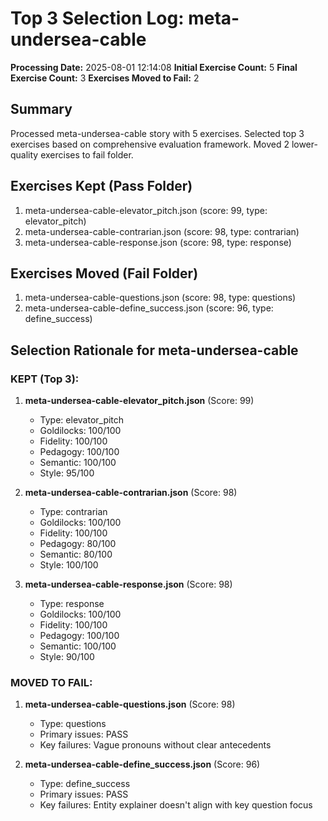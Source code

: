 # Top 3 Selection Log: meta-undersea-cable

**Processing Date:** 2025-08-01 12:14:08
**Initial Exercise Count:** 5
**Final Exercise Count:** 3
**Exercises Moved to Fail:** 2

## Summary

Processed meta-undersea-cable story with 5 exercises.
Selected top 3 exercises based on comprehensive evaluation framework.
Moved 2 lower-quality exercises to fail folder.

## Exercises Kept (Pass Folder)

1. meta-undersea-cable-elevator_pitch.json (score: 99, type: elevator_pitch)
2. meta-undersea-cable-contrarian.json (score: 98, type: contrarian)
3. meta-undersea-cable-response.json (score: 98, type: response)

## Exercises Moved (Fail Folder)

1. meta-undersea-cable-questions.json (score: 98, type: questions)
2. meta-undersea-cable-define_success.json (score: 96, type: define_success)

## Selection Rationale for meta-undersea-cable

### KEPT (Top 3):
1. **meta-undersea-cable-elevator_pitch.json** (Score: 99)
   - Type: elevator_pitch
   - Goldilocks: 100/100
   - Fidelity: 100/100
   - Pedagogy: 100/100
   - Semantic: 100/100
   - Style: 95/100

2. **meta-undersea-cable-contrarian.json** (Score: 98)
   - Type: contrarian
   - Goldilocks: 100/100
   - Fidelity: 100/100
   - Pedagogy: 80/100
   - Semantic: 80/100
   - Style: 100/100

3. **meta-undersea-cable-response.json** (Score: 98)
   - Type: response
   - Goldilocks: 100/100
   - Fidelity: 100/100
   - Pedagogy: 100/100
   - Semantic: 100/100
   - Style: 90/100

### MOVED TO FAIL:
1. **meta-undersea-cable-questions.json** (Score: 98)
   - Type: questions
   - Primary issues: PASS
   - Key failures: Vague pronouns without clear antecedents

2. **meta-undersea-cable-define_success.json** (Score: 96)
   - Type: define_success
   - Primary issues: PASS
   - Key failures: Entity explainer doesn't align with key question focus

